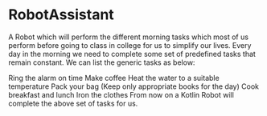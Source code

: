 # RobotAssistant

A Robot which will perform the different morning tasks which most of us perform before going to class in college for us to simplify our lives. Every day in the morning we need to complete some set of predefined tasks that remain constant. We can list the generic tasks as below:

Ring the alarm on time
Make coffee
Heat the water to a suitable temperature
Pack your bag (Keep only appropriate books for the day)
Cook breakfast and lunch
Iron the clothes
From now on a Kotlin Robot will complete the above set of tasks for us.

